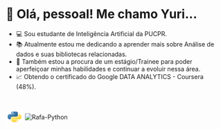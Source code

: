 # 👋 Olá, pessoal! Me chamo Yuri...

- 💻 Sou estudante de Inteligência Artificial da PUCPR.
- 📚 Atualmente estou me dedicando a aprender mais sobre Análise de dados e suas bibliotecas relacionadas.
- 👀 Também estou a procura de um estágio/Trainee para poder aperfeiçoar minhas habilidades
e continuar a evoluir nessa área.
- 📈 Obtendo o certificado do Google DATA ANALYTICS - Coursera (48%).
##
<div style="display: inline_block"><br>
  <img align="center" alt="Rafa-Python" height="30" width="40" src="https://raw.githubusercontent.com/devicons/devicon/master/icons/python/python-original.svg">
  <img align="center" alt="Rafa-Python" height="30" width="40" src="https://cdn.jsdelivr.net/gh/devicons/devicon@latest/icons/scikitlearn/scikitlearn-original.svg" />
</div>
